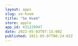 ```yaml
---
layout: apps
slug: se-hvem
title: "Se Hvem"
store: apple
app_id: 431229947
date: 2022-05-03T07:15:00Z
published: 2011-05-07T00:24:02Z
---
```


